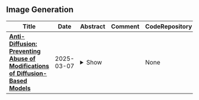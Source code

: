 ## Image Generation

| **Title** | **Date** | **Abstract** | **Comment** | **CodeRepository** |
| --- | --- | --- | --- | --- |
| **[Anti-Diffusion: Preventing Abuse of Modifications of Diffusion-Based Models](http://arxiv.org/abs/2503.05595v1)** | 2025-03-07 | <details><summary>Show</summary><p>Although diffusion-based techniques have shown remarkable success in image generation and editing tasks, their abuse can lead to severe negative social impacts. Recently, some works have been proposed to provide defense against the abuse of diffusion-based methods. However, their protection may be limited in specific scenarios by manually defined prompts or the stable diffusion (SD) version. Furthermore, these methods solely focus on tuning methods, overlooking editing methods that could also pose a significant threat. In this work, we propose Anti-Diffusion, a privacy protection system designed for general diffusion-based methods, applicable to both tuning and editing techniques. To mitigate the limitations of manually defined prompts on defense performance, we introduce the prompt tuning (PT) strategy that enables precise expression of original images. To provide defense against both tuning and editing methods, we propose the semantic disturbance loss (SDL) to disrupt the semantic information of protected images. Given the limited research on the defense against editing methods, we develop a dataset named Defense-Edit to assess the defense performance of various methods. Experiments demonstrate that our Anti-Diffusion achieves superior defense performance across a wide range of diffusion-based techniques in different scenarios.</p></details> |  | None |

